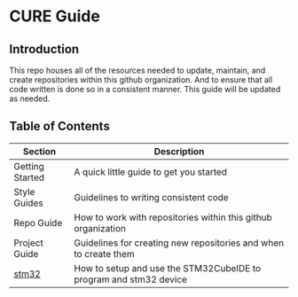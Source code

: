 # CURE Guide
## Introduction
This repo houses all of the resources needed to update, maintain, and create repositories within this github organization. And to ensure that all code written is done so in a consistent manner. This guide will be updated as needed.

## Table of Contents
| Section                       | Description                                                       |
|-------------------------------|-------------------------------------------------------------------|
| Getting Started               | A quick little guide to get you started                           |
| Style Guides                  | Guidelines to writing consistent code                             |
| Repo Guide                    | How to work with repositories within this github organization     |
| Project Guide                 | Guidelines for creating new repositories and when to create them  |
| [stm32](stm32/stm32_guide.md) | How to setup and use the STM32CubeIDE to program and stm32 device |